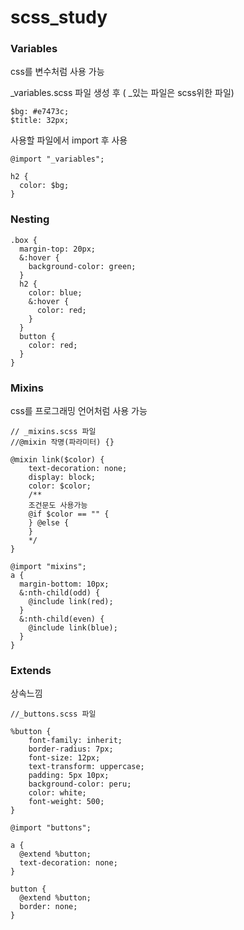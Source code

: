 # scss_study

### Variables
css를 변수처럼 사용 가능

_variables.scss 파일 생성 후 ( _있는 파일은 scss위한 파일)
```
$bg: #e7473c;
$title: 32px;
```

사용할 파일에서 import 후 사용
```
@import "_variables";

h2 {
  color: $bg;
}
```


### Nesting

```
.box {
  margin-top: 20px;
  &:hover {
    background-color: green;
  }
  h2 {
    color: blue;
    &:hover {
      color: red;
    }
  }
  button {
    color: red;
  }
}
```

### Mixins
css를 프로그래밍 언어처럼 사용 가능

```
// _mixins.scss 파일
//@mixin 작명(파라미터) {}

@mixin link($color) {
    text-decoration: none;
    display: block;
    color: $color;
    /**
    조건문도 사용가능
    @if $color == "" {
    } @else {
    }
    */
}
```
```
@import "mixins";
a {
  margin-bottom: 10px;
  &:nth-child(odd) {
    @include link(red);
  }
  &:nth-child(even) {
    @include link(blue);
  }
}
```

### Extends
상속느낌
```
//_buttons.scss 파일

%button {
    font-family: inherit;
    border-radius: 7px;
    font-size: 12px;
    text-transform: uppercase;
    padding: 5px 10px;
    background-color: peru;
    color: white;
    font-weight: 500;
}
```
```
@import "buttons";

a {
  @extend %button;
  text-decoration: none;
}

button {
  @extend %button;
  border: none;
}
```
